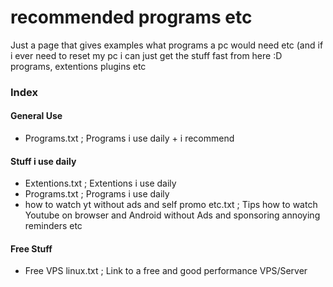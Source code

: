 # recommended programs etc
Just a page that gives examples what programs a pc would need etc (and if i ever need to reset my pc i can just get the stuff fast from here :D
programs, extentions plugins etc

### Index
#### General Use
- Programs.txt ; Programs i use daily + i recommend 

#### Stuff i use daily
- Extentions.txt ; Extentions i use daily
- Programs.txt ; Programs i use daily
- how to watch yt without ads and self promo etc.txt ; Tips how to watch Youtube on browser and Android without Ads and sponsoring annoying reminders etc

#### Free Stuff
- Free VPS linux.txt ; Link to a free and good performance VPS/Server
